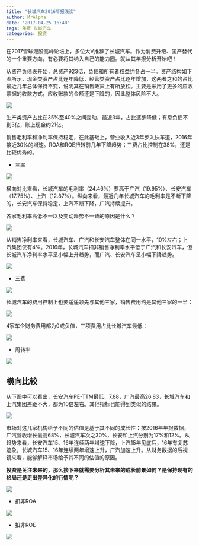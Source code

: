 ```yaml
---
title: "长城汽车2016年报浅读"
author: MrAlpha
date: "2017-04-25 16:48"
tags: 年报 长城汽车
categories: 投资
---
```


在2017雪球港股高峰论坛上，多位大V推荐了长城汽车。作为消费升级、国产替代的一个重要方向，有必要将其纳入自己的能力圈。就从其年报分析开始吧！

从资产负债表开始，总资产923亿，负债和所有者权益约各占一半。资产结构如下图所示，现金类资产占比逐年降低，经营类资产占比逐年增加，这两者之和的占比最近几年总体保持不变，说明其在销售政策上有所放松。主要是采用了更多的应收票据的收款方式，应收账款的金额还是下降的，因此整体风险不大。

![](http://7xonmk.com1.z0.glb.clouddn.com/2017-04-25_17-35-28.png)

生产类资产占比在35%至40%之间变动，最近3年，占比逐步降低；有息负债不到3亿，账上现金约21亿。

销售毛利率和净利率保持稳定，在此基础上，营业收入近3年步入快车道，2016年接近30%的增速。ROA和ROE扭转前几年下降趋势；三费占比控制在38%，还是比较优秀的。

- 三率

![](http://7xonmk.com1.z0.glb.clouddn.com/2017-04-25_18-14-01.png)

横向对比来看，长城汽车的毛利率（24.46%）要高于广汽（19.95%）、长安汽车（17.75%）、上汽（12.87%）。纵向来看，最近几年长城汽车的毛利率是不断下降的，长安汽车保持稳定，上汽不断下降，广汽持续提升。

各家毛利率高低不一以及变动趋势不一致的原因是什么？

![](http://7xonmk.com1.z0.glb.clouddn.com/2017-04-26_16-32-10.png)

从销售净利率来看，长城汽车、广汽和长安汽车整体在同一水平，10%左右；上汽集团仅有4%。2016年，长城汽车扣非销售净利率水平低于广汽和长安汽车，但长城汽车净利率水平呈小幅上升趋势，而广汽、长安汽车呈小幅下降趋势。

![](http://7xonmk.com1.z0.glb.clouddn.com/2017-04-26_16-44-55.png)

- 三费

![](http://7xonmk.com1.z0.glb.clouddn.com/2017-04-25_18-15-10.png)

长城汽车的费用控制上也要遥遥领先与其他三家，销售费用约是其他三家的一半：

![](http://7xonmk.com1.z0.glb.clouddn.com/2017-04-26_16-39-43.png)

4家车企财务费用都为0或负值，三项费用占比长城汽车最低：

![](http://7xonmk.com1.z0.glb.clouddn.com/2017-04-26_16-55-42.png)

- 周转率

![](http://7xonmk.com1.z0.glb.clouddn.com/2017-04-25_18-16-14.png)

## 横向比较

从下图中可以看出，长安汽车PE-TTM最低，7.88，广汽最高26.83，长城汽车和上汽集团差距不大，都为10倍左右。其他指标也能得到类似的结果。

![](http://7xonmk.com1.z0.glb.clouddn.com/2017-04-26_16-09-16.png)

市场对这几家机构给予不同的估值是基于其不同的成长性：按2016年年报数据，广汽营收增长最高68%，长城汽车次之30%，长安和上汽分别为17%和12%。从趋势来看，长安汽车15、16年连续两年增速下降，上汽15年见底后，16年有复苏迹象，长城汽车15、16年连续两年增速上升，广汽加速上升。从财务数据的后视镜来看，能够解释市场给予其不同的估值的原因。

**投资是关注未来的，那么接下来就需要分析其未来的成长前景如何？是保持现有的格局还是走出差异化的行情呢？**

![](http://7xonmk.com1.z0.glb.clouddn.com/2017-04-26_16-19-42.png)

- 扣非ROA

![](http://7xonmk.com1.z0.glb.clouddn.com/2017-04-26_17-00-05.png)

- 扣非ROE

![](http://7xonmk.com1.z0.glb.clouddn.com/2017-04-26_17-02-03.png)

